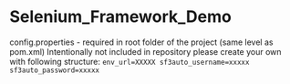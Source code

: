 # Selenium_Framework_Demo

config.properties - required in root folder of the project (same level as pom.xml)
Intentionally not included in repository please create your own with following structure:
`
env_url=XXXXX
sf3auto_username=xxxxx
sf3auto_password=xxxxx
`
